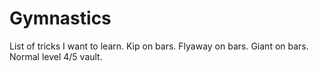 # Gymnastics
List of tricks I want to learn.
Kip on bars.
Flyaway on bars.
Giant on bars.
Normal level 4/5 vault.